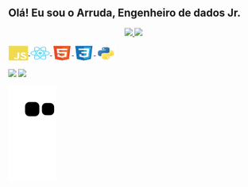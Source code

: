 ## Olá! Eu sou o Arruda, Engenheiro de dados Jr. 


<!---
Arrudaemerson06/Arrudaemerson06 is a ✨ special ✨ repository because its `README.md` (this file) appears on your GitHub profile.
You can click the Preview link to take a look at your changes.
--->
<div align="center" style="display: inline_block">
  <a href="https://github.com/Arrudaemerson06">
  <img height="150em" src="https://github-readme-stats.vercel.app/api?username=Arrudaemerson06&show_icons=true&theme=dark&include_all_commits=true&count_private=true"/>
  <img height="150em" src="https://github-readme-stats.vercel.app/api/top-langs/?username=Arrudaemerson06&layout=compact&langs_count=7&theme=dark"/>
</div>
<div style="display: inline_block"><br>
  <img align="center" alt="Arruda-Js" height="30" width="40" src="https://raw.githubusercontent.com/devicons/devicon/master/icons/javascript/javascript-plain.svg">
<!--     -
  <img align="center" alt="Arruda-Ts" height="30" width="40" src="https://raw.githubusercontent.com/devicons/devicon/master/icons/typescript/typescript-plain.svg"> -->
  <img align="center" alt="Arruda-React" height="30" width="40" src="https://raw.githubusercontent.com/devicons/devicon/master/icons/react/react-original.svg">
<!--   - -->
  <img align="center" alt="Arruda-HTML" height="30" width="40" src="https://raw.githubusercontent.com/devicons/devicon/master/icons/html5/html5-original.svg">
  <img align="center" alt="Arruda-CSS" height="30" width="40" src="https://raw.githubusercontent.com/devicons/devicon/master/icons/css3/css3-original.svg">
  <img align="center" alt="Arruda-Python" height="30" width="40" src="https://raw.githubusercontent.com/devicons/devicon/master/icons/python/python-original.svg">

<div>
<br>
<!---
 <a href="https://discord.gg/" target="_blank"><img src="https://img.shields.io/badge/Discord-7289DA?style=for-the-badge&logo=discord&logoColor=white" target="_blank"></a> 
   --->
  <a href = "mailto:arrudaemerson06@gmail.com"><img src="https://img.shields.io/badge/Gmail-D14836?style=for-the-badge&logo=gmail&logoColor=white" target="_blank"></a>
  <a href="https://www.linkedin.com/in/emerson-de-arruda-58a2bb212/" target="blank"><img src="https://img.shields.io/badge/-LinkedIn-%230077B5?style=for-the-badge&logo=linkedin&logoColor=white" target="blank"></a> 
  
  ![snake gif](https://github.com/Arrudaemerson06/Arrudaemerson06/blob/output/github-contribution-grid-snake.svg)
  
  
</div>
